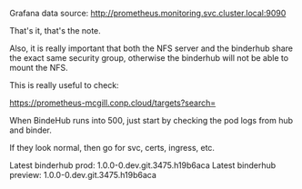 Grafana data source:
http://prometheus.monitoring.svc.cluster.local:9090

That's it, that's the note.

Also, it is really important that both the NFS server and the binderhub share the exact same security group, otherwise the binderhub will not be able to mount the NFS.

This is really useful to check:

https://prometheus-mcgill.conp.cloud/targets?search=

When BindeHub runs into 500, just start by checking the pod logs from hub and binder.

If they look normal, then go for svc, certs, ingress, etc.

Latest binderhub prod: 1.0.0-0.dev.git.3475.h19b6aca
Latest binderhub preview: 1.0.0-0.dev.git.3475.h19b6aca